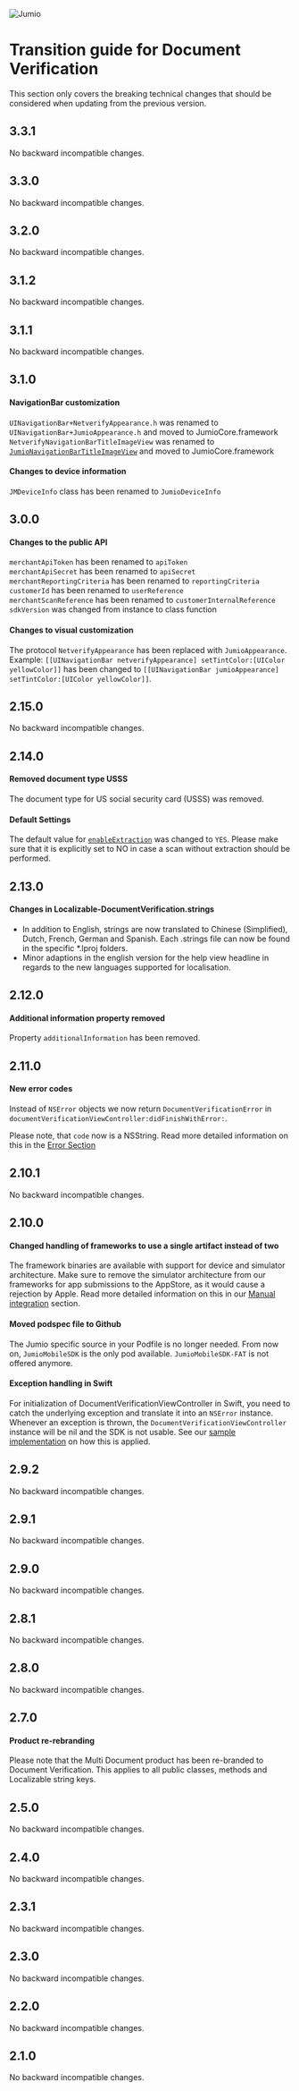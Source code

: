 ![Jumio](images/document_verification.jpg)

# Transition guide for Document Verification

This section only covers the breaking technical changes that should be considered when updating from the previous version.

## 3.3.1
No backward incompatible changes.

## 3.3.0
No backward incompatible changes.

## 3.2.0
No backward incompatible changes.

## 3.1.2
No backward incompatible changes.

## 3.1.1
No backward incompatible changes.

## 3.1.0

#### NavigationBar customization
`UINavigationBar+NetverifyAppearance.h` was renamed to `UINavigationBar+JumioAppearance.h` and moved to JumioCore.framework</br>
`NetverifyNavigationBarTitleImageView` was renamed to [`JumioNavigationBarTitleImageView`](http://jumio.github.io/mobile-sdk-ios/Netverify/Classes/JumioNavigationBarTitleImageView.html) and moved to JumioCore.framework

#### Changes to device information
`JMDeviceInfo` class has been renamed to `JumioDeviceInfo`

## 3.0.0

#### Changes to the public API
`merchantApiToken` has been renamed to `apiToken`</br>
`merchantApiSecret` has been renamed to `apiSecret`</br>
`merchantReportingCriteria` has been renamed to `reportingCriteria`</br>
`customerId` has been renamed to `userReference`</br>
`merchantScanReference` has been renamed to `customerInternalReference`</br>
`sdkVersion` was changed from instance to class function

#### Changes to visual customization
 The protocol `NetverifyAppearance` has been replaced with `JumioAppearance`. </br>
 Example: `[[UINavigationBar netverifyAppearance] setTintColor:[UIColor yellowColor]]` has been changed to `[[UINavigationBar jumioAppearance] setTintColor:[UIColor yellowColor]]`.

## 2.15.0
No backward incompatible changes.

## 2.14.0
#### Removed document type USSS
The document type for US social security card (USSS) was removed.

#### Default Settings
The default value for [`enableExtraction`](http://jumio.github.io/mobile-sdk-ios/Netverify/Classes/DocumentVerificationConfiguration.html#/c:objc(cs)DocumentVerificationConfiguration(py)enableExtraction) was changed to `YES`. Please make sure that it is explicitly set to NO in case a scan without extraction should be performed. 

## 2.13.0

#### Changes in Localizable-DocumentVerification.strings
- In addition to English, strings are now translated to Chinese (Simplified), Dutch, French, German and Spanish. Each .strings file can now be found in the specific *.lproj folders.
- Minor adaptions in the english version for the help view headline in regards to the new languages supported for localisation.

## 2.12.0

#### Additional information property removed
Property `additionalInformation` has been removed.

## 2.11.0

#### New error codes
Instead of `NSError` objects we now return `DocumentVerificationError` in `documentVerificationViewController:didFinishWithError:`.

Please note, that `code` now is a NSString.
Read more detailed information on this in the [Error Section](integration_document-verification.md#error)

## 2.10.1
No backward incompatible changes.

## 2.10.0

#### Changed handling of frameworks to use a single artifact instead of two
The framework binaries are available with support for device and simulator architecture. Make sure to remove the simulator architecture from our frameworks for app submissions to the AppStore, as it would cause a rejection by Apple. Read more detailed information on this in our [Manual integration](/README.md#manual) section.

#### Moved podspec file to Github
The Jumio specific source in your Podfile is no longer needed. From now on, `JumioMobileSDK` is the only pod available. `JumioMobileSDK-FAT` is not offered anymore.

#### Exception handling in Swift
For initialization of DocumentVerificationViewController in Swift, you need to catch the underlying exception and translate it into an `NSError` instance. Whenever an exception is thrown, the `DocumentVerificationViewController` instance will be nil and the SDK is not usable. See our [sample implementation](/sample/SampleSwift/DocumentVerificationStartViewController.swift) on how this is applied.

## 2.9.2
No backward incompatible changes.

## 2.9.1
No backward incompatible changes.

## 2.9.0
No backward incompatible changes.

## 2.8.1
No backward incompatible changes.

## 2.8.0
No backward incompatible changes.

## 2.7.0
#### Product re-rebranding
Please note that the Multi Document product has been re-branded to Document Verification. This applies to all public classes, methods and Localizable string keys.

## 2.5.0
No backward incompatible changes.

## 2.4.0
No backward incompatible changes.

## 2.3.1
No backward incompatible changes.

## 2.3.0
No backward incompatible changes.

## 2.2.0
No backward incompatible changes.

## 2.1.0
No backward incompatible changes.
